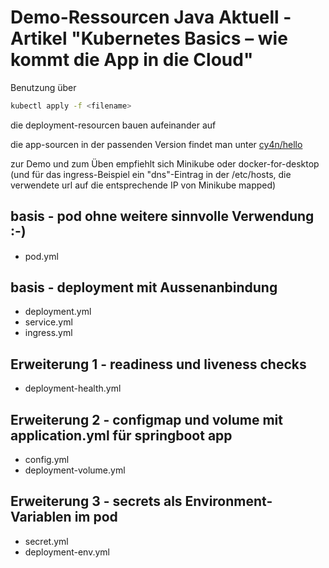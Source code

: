 
# Demo-Ressourcen Java Aktuell - Artikel "Kubernetes Basics – wie kommt die App in die Cloud"

Benutzung über 
```bash
kubectl apply -f <filename>
```
die deployment-resourcen bauen aufeinander auf

die app-sourcen in der passenden Version findet man unter [cy4n/hello](https://github.com/cy4n/hello/tree/hello-0.0.4-jug)


zur Demo und zum Üben empfiehlt sich Minikube oder docker-for-desktop
(und für das ingress-Beispiel ein "dns"-Eintrag in der /etc/hosts, die verwendete url auf die entsprechende IP von Minikube mapped)

## basis - pod ohne weitere sinnvolle Verwendung :-)
* pod.yml

## basis - deployment mit Aussenanbindung
* deployment.yml
* service.yml
* ingress.yml

## Erweiterung 1 - readiness und liveness checks
* deployment-health.yml

## Erweiterung 2 - configmap und volume mit application.yml für springboot app
* config.yml
* deployment-volume.yml

## Erweiterung 3 - secrets als Environment-Variablen im pod
* secret.yml
* deployment-env.yml


